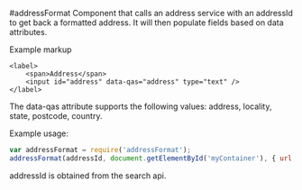 #addressFormat
Component that calls an address service with an addressId to get back a formatted address.
It will then populate fields based on data attributes.

Example markup

```
<label>
    <span>Address</span>
    <input id="address" data-qas="address" type="text" />
</label>
```
          
The data-qas attribute supports the following values:
address, locality, state, postcode, country.

Example usage:

```javascript
var addressFormat = require('addressFormat');
addressFormat(addressId, document.getElementById('myContainer'), { url: '../address/' });
```

addressId is obtained from the search api.


